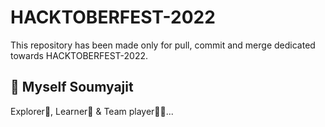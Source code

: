 
# HACKTOBERFEST-2022


This repository has been made only for pull, 
commit and merge dedicated towards HACKTOBERFEST-2022.


## 🚀 Myself Soumyajit
Explorer💫, Learner🧠 & Team player🤝🏻...
